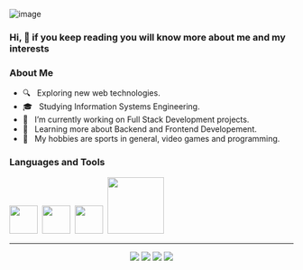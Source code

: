 ![image](https://user-images.githubusercontent.com/28927057/117526856-4909ba80-af9e-11eb-8192-dd4f7ca71851.png)

<h3>Hi, 👋 if you keep reading you will know more about me and my interests</h3>

<h3> About Me </h3>

- 🔍 &nbsp; Exploring new web technologies.
- 🎓 &nbsp; Studying Information Systems Engineering.
- 💼 &nbsp; I’m currently working on Full Stack Development projects.
- 🎯 &nbsp; Learning more about Backend and Frontend Developement.
- 🎉 &nbsp; My hobbies are sports in general, video games and programming.
  
<h3> Languages and Tools </h3>
<p>
  <img src="https://media3.giphy.com/media/ln7z2eWriiQAllfVcn/200w.webp" width="50">&nbsp;
  <img src="https://i.giphy.com/media/eNAsjO55tPbgaor7ma/200w.webp" width="50">&nbsp;
  <img src="https://media3.giphy.com/media/kdFc8fubgS31b8DsVu/giphy.webp" width="50">&nbsp;
  <img src="https://media.giphy.com/media/kH1DBkPNyZPOk0BxrM/giphy.gif" width="100">&nbsp;
<p>

--- 
<p align="center">
  <!--
    <a target="_blank" href=""><img src="https://img.shields.io/badge/-WEB-FF4088?style=for-the-badge&logo=Hugo&logoColor=white"></img></a>
  -->
<a target="_blank" href="https://drive.google.com/file/d/1hc6y-ZuWjh3pPYmysYHzdH9Z7tvTSVjG/view?usp=sharing"><img src="https://img.shields.io/badge/-MY_CV-733A7C?style=for-the-badge&logo=Libreoffice&logoColor=white"></img></a>
<a target="_blank" href="https://www.linkedin.com/in/emanuel-facundo-cruz/"><img src="https://img.shields.io/badge/-LinkedIn-0077B5?style=for-the-badge&logo=Linkedin&logoColor=white"></img></a>
<a target="_blank" href="mailto:emanuelfacundocruz@gmail.com"><img src="https://img.shields.io/badge/-Gmail-D14836?style=for-the-badge&logo=Gmail&logoColor=white"></img></a>
<!--<a target="_blank" href="https://medium.com/@thomas_george_thomas"><img src="https://img.shields.io/badge/-Medium-12100E?style=for-the-badge&logo=Medium&logoColor=white"></img></a>-->
<a target="_blank" href="https://twitter.com/emacruz91"><img src="https://img.shields.io/badge/-Twitter-1DA1F2?style=for-the-badge&logo=Twitter&logoColor=white"></img></a>
  </p>
